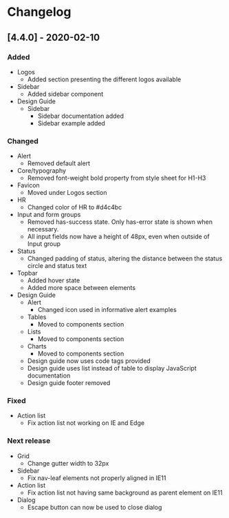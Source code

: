 # Changelog

## [4.4.0] - 2020-02-10

### Added
 - Logos
   - Added section presenting the different logos available
 - Sidebar
   - Added sidebar component
 - Design Guide
   - Sidebar
     - Sidebar documentation added
     - Sidebar example added

### Changed
 - Alert
   - Removed default alert
 - Core/typography
   - Removed font-weight bold property from style sheet for H1-H3
 - Favicon
   - Moved under Logos section
 - HR
   - Changed color of HR to #d4c4bc
 - Input and form groups
   - Removed has-success state. Only has-error state is shown when necessary.
   - All input fields now have a height of 48px, even when outside of Input group
 - Status
   - Changed padding of status, altering the distance between the status circle and status text
 - Topbar
   - Added hover state
   - Added more space between elements
 - Design Guide
   - Alert
     - Changed icon used in informative alert examples
   - Tables
     - Moved to components section
   - Lists
     - Moved to components section
   - Charts
     - Moved to components section
   - Design guide now uses code tags provided
   - Design guide uses list instead of table to display JavaScript documentation
   - Design guide footer removed

### Fixed
 - Action list
   - Fix action list not working on IE and Edge


### Next release
 - Grid
   - Change gutter width to 32px
 - Sidebar
   - Fix nav-leaf elements not properly aligned in IE11
 - Action list
   - Fix action list not having same background as parent element on IE11
 - Dialog
   - Escape button can now be used to close dialog
